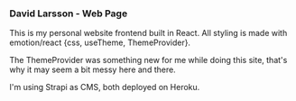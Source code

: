 ### David Larsson - Web Page

This is my personal website frontend built in React.
All styling is made with emotion/react {css, useTheme, ThemeProvider}. 

The ThemeProvider was something new for me while doing this site, that's why it may seem a bit messy here and there. 

I'm using Strapi as CMS, both deployed on Heroku.